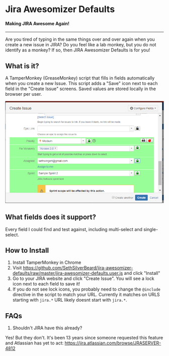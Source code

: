 # Jira Awesomizer Defaults
#### Making JIRA Awesome Again!
-----------------------------------------------------------
Are you tired of typing in the same things over and over again when you create a new issue in JIRA?  Do you feel like a lab monkey, but you do not identify as a monkey? If so, then JIRA Awesomizer Defaults is for you!

What is it?
----------------
A TamperMonkey (GreaseMonkey) script that fills in fields automatically when you create a new Issue. This script adds a "Save" icon next to each field in the "Create Issue" screens. Saved values are stored locally in the browser per user. 

![Jira Awesomizer screenshot](img/screenshot.png?raw=true "Screenshot")

What fields does it support?
------------
Every field I could find and test against, including multi-select and single-select.

How to Install
------------
1. Install TamperMonkey in Chrome
1. Visit https://github.com/SethSilverBeard/jira-awesomizer-defaults/raw/master/jira-awesomizer-defaults.user.js and click "Install"
1. Go to your JIRA website and click "Create Issue". You will see a lock icon next to each field to save it!
1. If you do not see lock icons, you probably need to change the `@include` directive in the script to match your URL. Currently it matches on URLS starting with `jira.*`  URL likely doesnt start with `jira.*`.


FAQs
----------
1. Shouldn't JIRA have this already?

Yes! But they don't. It's been 13 years since someone requested this feature and Atlassian has yet to act: https://jira.atlassian.com/browse/JRASERVER-4812